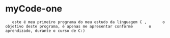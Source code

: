 # myCode-one
       este é meu primeiro programa do meu estudo da linguagem C ,       o objetivo deste programa, é apenas me apresentar conforme       o aprendizado, durante o curso de C:)       
